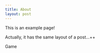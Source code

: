 ```yaml
---
title: About
layout: post
---
```

This is an example page!

Actually, it has the same layout of a post...++





Game